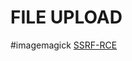 # FILE UPLOAD

#imagemagick
[SSRF-RCE](https://itsfading.github.io/posts/Unrestricted-File-Upload-Leads-to-SSRF-and-RCE/)

